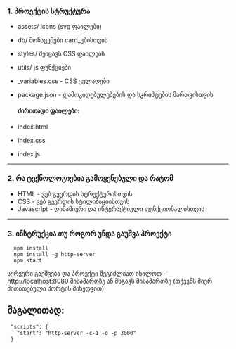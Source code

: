 ### 1. პროექტის სტრუქტურა
-
   assets/ icons (svg ფაილები)
-
   db/ მონაცემები card_ებისთვის
-
   styles/ შეიცავს CSS ფაილებს
-
   utils/ js ფუნქციები
-
   _variables.css - CSS ცვლადები
-
   package.json - დამოკიდებულებების და სკრიპტების მართვისთვის

  #### ძირითადი ფაილები:
-
   index.html
-
   index.css
- 
   index.js
---

### 2. რა ტექნოლოგიებია გამოყენებული და რატომ
-
   HTML - ვებ გვერდის სტრუქტურისთვის
-
   CSS - ვებ გვერდის სტილიზაციისთვის
-
   Javascript - დინამიური და ინტერაქტიული ფუნქციონალისთვის
---
### 3. ინსტრუქცია თუ როგორ უნდა გაუშვა პროექტი
      npm install 
      npm install -g http-server
      npm start
   სერვერი გაეშვება და პროექტი შეგიძლიათ იხილოთ - http://localhost:8080 მისამართზე ან მსგავს მისამართზე (თქვენს მიერ მითითებული პორტის მიხედვით)


  ## მაგალითად:
     "scripts": {
       "start": "http-server -c-1 -o -p 3000"
     }
